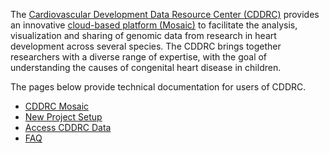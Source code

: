 The
[Cardiovascular Development Data Resource Center (CDDRC)](https://cddrc.org/)
provides an innovative
[cloud-based platform (Mosaic)](https://cddrc.utah.edu/) to facilitate
the analysis, visualization and sharing of genomic data from research
in heart development across several species. The CDDRC brings together
researchers with a diverse range of expertise, with the goal of
understanding the causes of congenital heart disease in children.

The pages below provide technical documentation for users of CDDRC.

* [CDDRC Mosaic](mosaic)
* [New Project Setup](project_setup)
* [Access CDDRC Data](data_access)
* [FAQ](faq)
